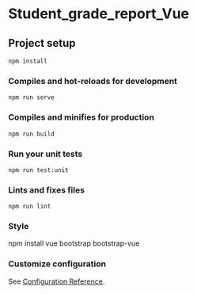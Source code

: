 # Student_grade_report_Vue

## Project setup
```
npm install
```

### Compiles and hot-reloads for development
```
npm run serve
```

### Compiles and minifies for production
```
npm run build
```

### Run your unit tests
```
npm run test:unit
```

### Lints and fixes files
```
npm run lint
```
### Style

npm install vue bootstrap bootstrap-vue

### Customize configuration
See [Configuration Reference](https://cli.vuejs.org/config/).



